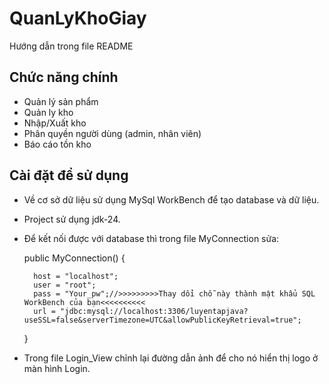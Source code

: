 # QuanLyKhoGiay
Hướng dẫn trong file README

## Chức năng chính
- Quản lý sản phẩm
- Quản ly kho
- Nhập/Xuất kho
- Phân quyền người dùng (admin, nhân viên)
- Báo cáo tồn kho

## Cài đặt để sử dụng
- Về cơ sở dữ liệu sử dụng MySql WorkBench để tạo database và dữ liệu.
- Project sử dụng jdk-24.
- Để kết nối được với database thì trong file MyConnection sửa:
  

  public MyConnection() {
  
        host = "localhost";
        user = "root";
        pass = "Your_pw";//>>>>>>>>>Thay dổi chỗ này thành mật khẩu SQL WorkBench của bạn<<<<<<<<<<
        url = "jdbc:mysql://localhost:3306/luyentapjava?useSSL=false&serverTimezone=UTC&allowPublicKeyRetrieval=true";
    }

- Trong file Login_View chỉnh lại đường dẫn ảnh để cho nó hiển thị logo ở màn hình Login.
